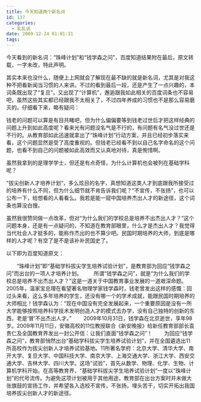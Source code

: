 ```yaml
---
title: 今天知道两个新名词
id: 137
categories:
  - 乱乱谈
date: 2009-12-24 01:01:31
tags:
---
```




 今天看到的新名词：“珠峰计划”和“钱学森之问”，百度知道结果附在最后，原文转载，一字未改，特此声明。

 其实本来也没什么，随便上上网就会了解现在最不缺的就是新名词，尤其是对我这种不把看新闻当习惯的人来讲。不过的看到最后一段，还是产生了一点兴趣的，本词条既出现了“复旦”，又出现了“计算机”，邂逅跟我如此相关的百度词条也不容易吧，虽然这些其实都已经跟我不太相关了，不过四年养成的习惯也不是那么容易磨灭的。仔细看下来，略有疑问：

 钱老的问题可以算是有目共睹吧，但为什么偏偏要等到钱老过世后才把这样经典的问题上升到如此高度呢？看来光有问题没名气是不行的，有问题有名气没过世还是不行的。从教育部如此迅速就拿出了“珠峰计划”行动方案，并且已经初步落实来看，这个问题显然是受了高度重视的。但钱老已经看不到以自己名字命名的这个问题，也看不到自己的问题被如此高效而又认真地对待，真是惋惜啊。

 虽然我拿到的是理学学士，但还是有点奇怪，为什么计算机也会被列在基础学科呢？

“拔尖创新人才培养计划”，多么炫目的名字，真想知道这类人才到底跟我所接受过的培养有什么不同，但为什么细节就不肯告诉我们呢？“不宣传，不张扬”，也可以公布一下，给想看的人看看么。我若是能一窥中国培养杰出人才的新途径，这个词条也算没白搜。

 虽然我很赞同做一点改革，但对“为什么我们的学校总是培养不出杰出人才？”这个问题本身，还是有一点疑问的，不知道在教育部眼里，什么才是杰出人才？我觉得当代社会人才挺多的，能称作杰出的也不算少吧。民国时期培养的大师，到底是哪样的人才呢？有空了是不是该补补民国史了。



以下即为百度知道原文：

　　“珠峰计划”即“基础学科拔尖学生培养试验计划”，是教育部为回应“钱学森之问”而出台的一项人才培养计划。
　　所谓“钱学森之问”，就是“为什么我们的学校总是培养不出杰出人才？”这是一道关于中国教育事业发展的一道艰深命题。2005年，温家宝总理在看望著名物理学家钱学森时，钱老曾发出这样的感慨：回过头来看，这么多年培养的学生，还没有哪一个的学术成就，能跟民国时期培养的大师相比！钱学森认为：“现在中国没有完全发展起来，一个重要原因是没有一所大学能够按照培养科学技术发明创造人才的模式去办学，没有自己独特的创新的东西，老是‘冒’不出杰出人才。”
　　2009年10月31日，钱学森在北京逝世，享年98岁。2009年11月11日，安徽高校的11位教授联合《新安晚报》给新任教育部部长袁贵仁及全国教育界发出一封公开信：让我们直面“钱学森之问”！ 
　　为回应“钱学森之问”，教育部悄然出台“基础学科拔尖学生培养试验计划”，并在全国遴选出11所高校作为拔尖创新人才培养试验基地。11所著名学府：北京大学、清华大学、南开大学、复旦大学、中国科技大学、南京大学、上海交通大学、浙江大学、西安交通大学、吉林大学、四川大学。这场“试验”，首先从数学、物理、化学、生物、计算机学科开始。在高等教育界，“基础学科拔尖学生培养试验计划”一度以“珠峰计划”的代号流传。为避免这项计划被用于其他用途，教育部在出台方案时并未做大张旗鼓的宣扬工作，并希望各入选校不宣传，不张扬，埋头苦干，切实开拓出我国培养拔尖创新人才的新途径。
